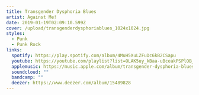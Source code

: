 ```yaml
---
title: Transgender Dysphoria Blues
artist: Against Me!
date: 2019-01-19T02:09:10.599Z
cover: /upload/transgenderdysphoriablues_1024x1024.jpg
styles:
  - Punk
  - Punk Rock
links:
  spotify: https://play.spotify.com/album/4MuH5XuLZFuDc6kB2CSapu
  youtube: https://youtube.com/playlist?list=OLAK5uy_kBaa-uBceakPSPlOB_pgHaJ0Z_0_hAHDI
  applemusic: https://music.apple.com/album/transgender-dysphoria-blues/1210620116
  soundcloud: ""
  bandcamp: ""
  deezer: https://www.deezer.com/album/15489828
---
```

